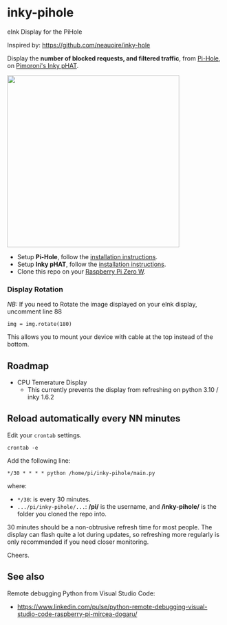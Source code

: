 # inky-pihole
eInk Display for the PiHole

Inspired by: https://github.com/neauoire/inky-hole

Display the **number of blocked requests, and filtered traffic**, from [Pi-Hole](https://pi-hole.net), on [Pimoroni's Inky pHAT](https://github.com/pimoroni/inky-phat).

<img src='https://raw.githubusercontent.com/doublehelix/inky-pihole/master/preview.jpg?v=1' width="400"/>

- Setup **Pi-Hole**, follow the [installation instructions](https://learn.adafruit.com/pi-hole-ad-blocker-with-pi-zero-w/install-pi-hole).
- Setup **Inky pHAT**, follow the [installation instructions](https://learn.pimoroni.com/tutorial/sandyj/getting-started-with-inky-phat).
- Clone this repo on your [Raspberry Pi Zero W](https://www.raspberrypi.org/products/).

### Display Rotation

*NB:* If you need to Rotate the image displayed on your eInk display, uncomment line 88
```
img = img.rotate(180)
```
This allows you to mount your device with cable at the top instead of the bottom.

## Roadmap
* CPU Temerature Display
  * This currently prevents the display from refreshing on python 3.10 / inky 1.6.2


## Reload automatically every NN minutes

Edit your `crontab` settings.

```
crontab -e
```

Add the following line:

```
*/30 * * * * python /home/pi/inky-pihole/main.py
```
where:
*  `*/30`: is every 30 minutes.
* `.../pi/inky-pihole/...`: **/pi/** is the username, and **/inky-pihole/** is the folder you cloned the repo into.

30 minutes should be a non-obtrusive refresh time for most people. The display can flash quite a lot during updates, so refreshing more regularly is only recommended if you need closer monitoring.

Cheers.

## See also
Remote debugging Python from Visual Studio Code:
* https://www.linkedin.com/pulse/python-remote-debugging-visual-studio-code-raspberry-pi-mircea-dogaru/
